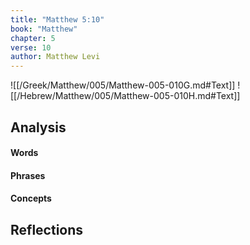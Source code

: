 ```yaml
---
title: "Matthew 5:10"
book: "Matthew"
chapter: 5
verse: 10
author: Matthew Levi
---
```

![[/Greek/Matthew/005/Matthew-005-010G.md#Text]]
![[/Hebrew/Matthew/005/Matthew-005-010H.md#Text]]

## Analysis

#### Words

#### Phrases

#### Concepts

## Reflections
